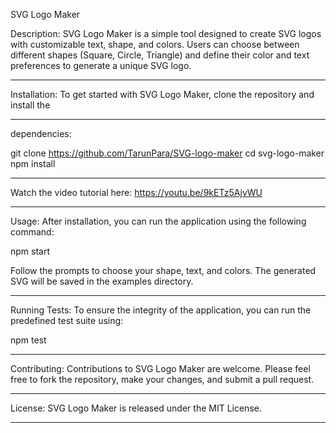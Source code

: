 SVG Logo Maker

Description:
SVG Logo Maker is a simple tool designed to create SVG logos with customizable text, shape, and colors. Users can choose between different shapes (Square, Circle, Triangle) and define their color and text preferences to generate a unique SVG logo.
**************************************************************
Installation:
To get started with SVG Logo Maker, clone the repository and install the 
***************************************************************
dependencies:

git clone https://github.com/TarunPara/SVG-logo-maker
cd svg-logo-maker
npm install

*************************************
Watch the video tutorial here: https://youtu.be/9kETz5AjvWU
*************************************

Usage:
After installation, you can run the application using the following command:

npm start

Follow the prompts to choose your shape, text, and colors. The generated SVG will be saved in the examples directory.
*******************************************************
Running Tests:
To ensure the integrity of the application, you can run the predefined test suite using:

npm test
***********************************************************
Contributing:
Contributions to SVG Logo Maker are welcome. Please feel free to fork the repository, make your changes, and submit a pull request.
***********************************************************
License:
SVG Logo Maker is released under the MIT License.
***********************************************************

